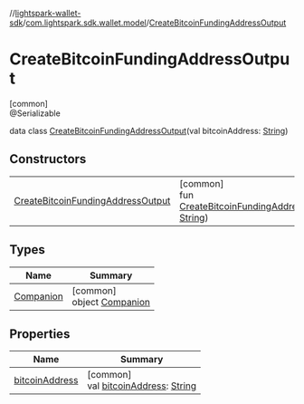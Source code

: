 //[lightspark-wallet-sdk](../../../index.md)/[com.lightspark.sdk.wallet.model](../index.md)/[CreateBitcoinFundingAddressOutput](index.md)

# CreateBitcoinFundingAddressOutput

[common]\
@Serializable

data class [CreateBitcoinFundingAddressOutput](index.md)(val bitcoinAddress: [String](https://kotlinlang.org/api/latest/jvm/stdlib/kotlin/-string/index.html))

## Constructors

| | |
|---|---|
| [CreateBitcoinFundingAddressOutput](-create-bitcoin-funding-address-output.md) | [common]<br>fun [CreateBitcoinFundingAddressOutput](-create-bitcoin-funding-address-output.md)(bitcoinAddress: [String](https://kotlinlang.org/api/latest/jvm/stdlib/kotlin/-string/index.html)) |

## Types

| Name | Summary |
|---|---|
| [Companion](-companion/index.md) | [common]<br>object [Companion](-companion/index.md) |

## Properties

| Name | Summary |
|---|---|
| [bitcoinAddress](bitcoin-address.md) | [common]<br>val [bitcoinAddress](bitcoin-address.md): [String](https://kotlinlang.org/api/latest/jvm/stdlib/kotlin/-string/index.html) |
